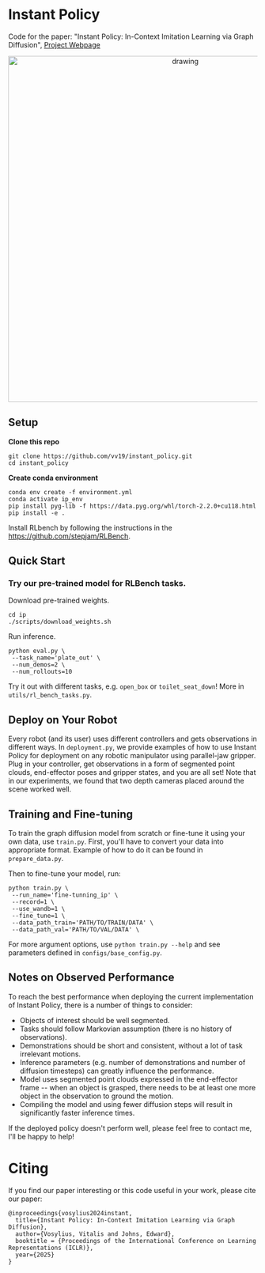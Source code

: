 # Instant Policy

Code for the paper: "Instant Policy: In-Context Imitation Learning via Graph Diffusion", 
[Project Webpage](https://www.robot-learning.uk/instant-policy)

<p align="center">
<img src="./media/rollout_roll.gif" alt="drawing" width="700"/>
</p>

## Setup

**Clone this repo**

```
git clone https://github.com/vv19/instant_policy.git
cd instant_policy
```

**Create conda environment**

```
conda env create -f environment.yml
conda activate ip_env
pip install pyg-lib -f https://data.pyg.org/whl/torch-2.2.0+cu118.html
pip install -e .
```

Install RLbench by following the instructions in the https://github.com/stepjam/RLBench.

## Quick Start

### Try our pre-trained model for RLBench tasks.

Download pre-trained weights.

```
cd ip
./scripts/download_weights.sh
```

Run inference.

```
python eval.py \
 --task_name='plate_out' \
 --num_demos=2 \
 --num_rollouts=10
```

Try it out with different tasks, e.g. `open_box` or `toilet_seat_down`! More in `utils/rl_bench_tasks.py`.

## Deploy on Your Robot

Every robot (and its user) uses different controllers and gets observations in different ways. 
In `deployment.py`, we provide examples of how to use Instant Policy for deployment on any robotic manipulator using parallel-jaw gripper. 
Plug in your controller, get observations in a form of segmented point clouds, end-effector poses and gripper states, and you are all set!
Note that in our experiments, we found that two depth cameras placed around the scene worked well.

## Training and Fine-tuning

To train the graph diffusion model from scratch or fine-tune it using your own data, use `train.py`.
First, you'll have to convert your data into appropriate format. Example of how to do it can be found in `prepare_data.py`. 

Then to fine-tune your model, run: 
```
python train.py \
 --run_name='fine-tunning_ip' \
 --record=1 \
 --use_wandb=1 \
 --fine_tune=1 \
 --data_path_train='PATH/TO/TRAIN/DATA' \
 --data_path_val='PATH/TO/VAL/DATA' \
```

For more argument options, use `python train.py --help` and see parameters defined in `configs/base_config.py`. 

## Notes on Observed Performance

To reach the best performance when deploying the current implementation of Instant Policy, there is a number of things to consider:

- Objects of interest should be well segmented.
- Tasks should follow Markovian assumption (there is no history of observations).
- Demonstrations should be short and consistent, without a lot of task irrelevant motions.
- Inference parameters (e.g. number of demonstrations and number of diffusion timesteps) can greatly influence the performance.
- Model uses segmented point clouds expressed in the end-effector frame -- when an object is grasped, there needs to be at least one more object in the observation to ground the motion.
- Compiling the model and using fewer diffusion steps will result in significantly faster inference times.

If the deployed policy doesn't perform well, please feel free to contact me, I'll be happy to help!

# Citing

If you find our paper interesting or this code useful in your work, please cite our paper:

```
@inproceedings{vosylius2024instant,
  title={Instant Policy: In-Context Imitation Learning via Graph Diffusion},
  author={Vosylius, Vitalis and Johns, Edward},
  booktitle = {Proceedings of the International Conference on Learning Representations (ICLR)},
  year={2025}
}
```

